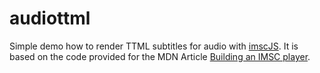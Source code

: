 # audiottml
Simple demo how to render TTML subtitles for audio with [imscJS](https://github.com/sandflow/imscJS). It is based on the code provided for the MDN Article [Building an IMSC player](https://developer.mozilla.org/en-US/docs/Related/IMSC/Using_the_imscJS_polyfill#building_an_imsc_player).
